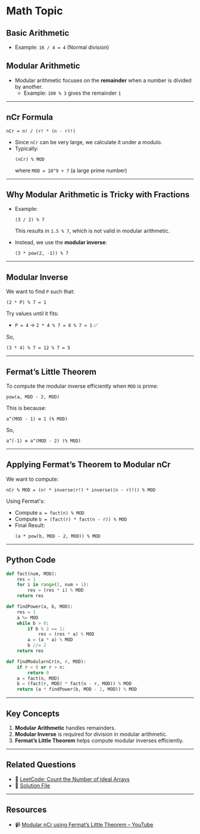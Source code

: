 # Math Topic

## Basic Arithmetic
- Example: `16 / 4 = 4` (Normal division)

## Modular Arithmetic
- Modular arithmetic focuses on the **remainder** when a number is divided by another.
  - Example: `100 % 3` gives the remainder `1`

---

## nCr Formula  
```
nCr = n! / (r! * (n - r)!)
```

- Since `nCr` can be very large, we calculate it under a modulo.
- Typically:
  ```
  (nCr) % MOD
  ```
  where `MOD = 10^9 + 7` (a large prime number)

---

## Why Modular Arithmetic is Tricky with Fractions

- Example:
  ```
  (3 / 2) % 7
  ```
  This results in `1.5 % 7`, which is not valid in modular arithmetic.

- Instead, we use the **modular inverse**:
  ```
  (3 * pow(2, -1)) % 7
  ```

---

## Modular Inverse

We want to find `P` such that:
```
(2 * P) % 7 = 1
```
Try values until it fits:
- `P = 4` → `2 * 4 % 7 = 8 % 7 = 1` ✅

So,
```
(3 * 4) % 7 = 12 % 7 = 5
```

---

## Fermat’s Little Theorem

To compute the modular inverse efficiently when `MOD` is prime:
```
pow(a, MOD - 2, MOD)
```

This is because:
```
a^(MOD - 1) ≡ 1 (% MOD)
```

So,
```
a^(-1) ≡ a^(MOD - 2) (% MOD)
```

---

## Applying Fermat’s Theorem to Modular nCr

We want to compute:
```
nCr % MOD = (n! * inverse(r!) * inverse((n - r)!)) % MOD
```

Using Fermat's:
- Compute `a = fact(n) % MOD`
- Compute `b = (fact(r) * fact(n - r)) % MOD`
- Final Result:
  ```
  (a * pow(b, MOD - 2, MOD)) % MOD
  ```

---

## Python Code

```python
def fact(num, MOD):
    res = 1
    for i in range(2, num + 1):
        res = (res * i) % MOD
    return res

def findPower(a, b, MOD):
    res = 1
    a %= MOD
    while b > 0:
        if b % 2 == 1:
            res = (res * a) % MOD
        a = (a * a) % MOD
        b //= 2
    return res

def findModularnCr(n, r, MOD):
    if r < 0 or r > n:
        return 0
    a = fact(n, MOD)
    b = (fact(r, MOD) * fact(n - r, MOD)) % MOD
    return (a * findPower(b, MOD - 2, MOD)) % MOD
```

---

## Key Concepts

1. **Modular Arithmetic** handles remainders.
2. **Modular Inverse** is required for division in modular arithmetic.
3. **Fermat’s Little Theorem** helps compute modular inverses efficiently.

---

## Related Questions

- 🔗 [LeetCode: Count the Number of Ideal Arrays](https://leetcode.com/problems/count-the-number-of-ideal-arrays/description/)
- 📄 [Solution File](../../daily/2338_Count_The_Number_Of_Ideal_Arrays_2025_04_22.md)

---

## Resources

- 📹 [Modular nCr using Fermat’s Little Theorem – YouTube](https://www.youtube.com/watch?v=FMBW7m1Wap0)
